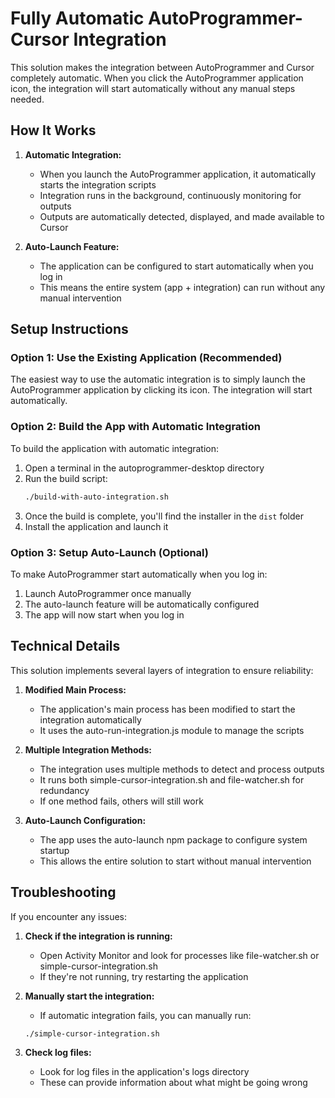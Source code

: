 # Fully Automatic AutoProgrammer-Cursor Integration

This solution makes the integration between AutoProgrammer and Cursor completely automatic. When you click the AutoProgrammer application icon, the integration will start automatically without any manual steps needed.

## How It Works

1. **Automatic Integration:**
   - When you launch the AutoProgrammer application, it automatically starts the integration scripts
   - Integration runs in the background, continuously monitoring for outputs
   - Outputs are automatically detected, displayed, and made available to Cursor

2. **Auto-Launch Feature:**
   - The application can be configured to start automatically when you log in
   - This means the entire system (app + integration) can run without any manual intervention

## Setup Instructions

### Option 1: Use the Existing Application (Recommended)

The easiest way to use the automatic integration is to simply launch the AutoProgrammer application by clicking its icon. The integration will start automatically.

### Option 2: Build the App with Automatic Integration

To build the application with automatic integration:

1. Open a terminal in the autoprogrammer-desktop directory
2. Run the build script:
   ```bash
   ./build-with-auto-integration.sh
   ```
3. Once the build is complete, you'll find the installer in the `dist` folder
4. Install the application and launch it

### Option 3: Setup Auto-Launch (Optional)

To make AutoProgrammer start automatically when you log in:

1. Launch AutoProgrammer once manually
2. The auto-launch feature will be automatically configured
3. The app will now start when you log in

## Technical Details

This solution implements several layers of integration to ensure reliability:

1. **Modified Main Process:**
   - The application's main process has been modified to start the integration automatically
   - It uses the auto-run-integration.js module to manage the scripts

2. **Multiple Integration Methods:**
   - The integration uses multiple methods to detect and process outputs
   - It runs both simple-cursor-integration.sh and file-watcher.sh for redundancy
   - If one method fails, others will still work

3. **Auto-Launch Configuration:**
   - The app uses the auto-launch npm package to configure system startup
   - This allows the entire solution to start without manual intervention

## Troubleshooting

If you encounter any issues:

1. **Check if the integration is running:**
   - Open Activity Monitor and look for processes like file-watcher.sh or simple-cursor-integration.sh
   - If they're not running, try restarting the application

2. **Manually start the integration:**
   - If automatic integration fails, you can manually run:
   ```bash
   ./simple-cursor-integration.sh
   ```

3. **Check log files:**
   - Look for log files in the application's logs directory
   - These can provide information about what might be going wrong 